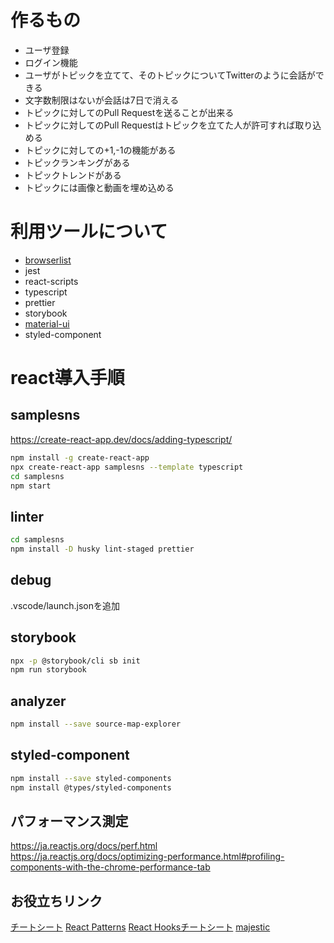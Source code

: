 # 作るもの

- ユーザ登録
- ログイン機能
- ユーザがトピックを立てて、そのトピックについてTwitterのように会話ができる
- 文字数制限はないが会話は7日で消える
- トピックに対してのPull Requestを送ることが出来る
- トピックに対してのPull Requestはトピックを立てた人が許可すれば取り込める
- トピックに対しての+1,-1の機能がある
- トピックランキングがある
- トピックトレンドがある
- トピックには画像と動画を埋め込める

# 利用ツールについて

- [browserlist](https://qiita.com/takeshisakuma/items/0bc1c39ee976bd1f52d7)
- jest
- react-scripts
- typescript
- prettier
- storybook
- [material-ui](https://qiita.com/Ouvill/items/c6761c32d31ffb11e114)
- styled-component

# react導入手順

## samplesns

https://create-react-app.dev/docs/adding-typescript/

```bash
npm install -g create-react-app
npx create-react-app samplesns --template typescript
cd samplesns
npm start
```

## linter

```bash
cd samplesns
npm install -D husky lint-staged prettier
```

## debug

.vscode/launch.jsonを追加

## storybook

```bash
npx -p @storybook/cli sb init
npm run storybook
```

## analyzer

```bash
npm install --save source-map-explorer
```

## styled-component

```bash
npm install --save styled-components
npm install @types/styled-components
```

## パフォーマンス測定

https://ja.reactjs.org/docs/perf.html  
https://ja.reactjs.org/docs/optimizing-performance.html#profiling-components-with-the-chrome-performance-tab

## お役立ちリンク
[チートシート](https://devhints.io/react)
[React Patterns](https://reactpatterns.com/)
[React Hooksチートシート](https://blog.logrocket.com/react-hooks-cheat-sheet-unlock-solutions-to-common-problems-af4caf699e70/)
[majestic](https://github.com/Raathigesh/majestic)
